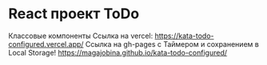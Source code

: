 # React проект ToDo
Классовые компоненты
Ссылка на vercel: https://kata-todo-configured.vercel.app/
Ссылка на gh-pages с Таймером и сохранением в Local Storage! https://magajobina.github.io/kata-todo-configured/
